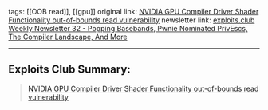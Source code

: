 tags: [[OOB read]], [[gpu]]
original link: [NVIDIA GPU Compiler Driver Shader Functionality out-of-bounds read vulnerability](https://talosintelligence.com/vulnerability_reports/TALOS-2024-1956?ref=blog.exploits.club) 
newsletter link: [exploits.club Weekly Newsletter 32 - Popping Basebands, Pwnie Nominated PrivEscs, The Compiler Landscape, And More](https://blog.exploits.club/exploits-club-weekly-newsletter-32-2/)

---
## Exploits Club Summary:
> [NVIDIA GPU Compiler Driver Shader Functionality out-of-bounds read vulnerability](https://talosintelligence.com/vulnerability_reports/TALOS-2024-1956?ref=blog.exploits.club) 